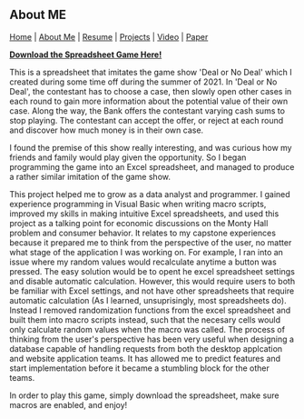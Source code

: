 ## **About ME** 
[Home](https://joelambrecht.github.io) | [About Me](https://joelambrecht.github.io/aboutMe) | [Resume](https://joelambrecht.github.io/resume) | [Projects](https://joelambrecht.github.io/projects) | [Video](https://joelambrecht.github.io/video) | [Paper](https://joelambrecht.github.io/paper)

**[Download the Spreadsheet Game Here!](https://joelambrecht.github.io/projects/DealorNoDeal/DealorNoDeal.xlsm)**

This is a spreadsheet that imitates the game show 'Deal or No Deal' which I created during some time off during the summer of 2021. In 'Deal or No Deal', the contestant has to choose a case, then slowly open other cases in each round to gain more information about the potential value of their own case. Along the way, the Bank offers the contestant varying cash sums to stop playing. The contestant can accept the offer, or reject at each round and discover how much money is in their own case.

I found the premise of this show really interesting, and was curious how my friends and family would play given the opportunity. So I began programming the game into an Excel spreadsheet, and managed to produce a rather similar imitation of the game show.

This project helped me to grow as a data analyst and programmer. I gained experience programming in Visual Basic when writing macro scripts, improved my skills in making intuitive Excel spreadsheets, and used this project as a talking point for economic discussions on the Monty Hall problem and consumer behavior. It relates to my capstone experiences because it prepared me to think from the perspective of the user, no matter what stage of the application I was working on. For example, I ran into an issue where my random values would recalculate anytime a button was pressed. The easy solution would be to opent he excel spreadsheet settings and disable automatic calculation. However, this would require users to both be familiar with Excel settings, and not have other spreadsheets that require automatic calculation (As I learned, unsuprisingly, most spreadsheets do). Instead I removed randomization functions from the excel spreadsheet and built them into macro scripts instead, such that the necesary cells would only calculate random values when the macro was called. The process of thinking from the user's perspective has been very useful when designing a database capable of handling requests from both the desktop applcation and website application teams. It has allowed me to predict features and start implementation before it became a stumbling block for the other teams.

In order to play this game, simply download the spreadsheet, make sure macros are enabled, and enjoy!
